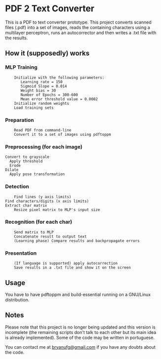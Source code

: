 # PDF 2 Text Converter
This is a PDF to text converter prototype.
This project converts scanned files (.pdf) into a set of images, reads the containing characters using a multilayer perceptron, runs an autocorrector and then writes a .txt file with the results.

## How it (supposedly) works

### MLP Training
		Initialize with the following parameters:
		   Learning rate = 150
		   Sigmoid Slope = 0.014
		   Weight bias = 30
		   Number of Epochs = 300-600
		   Mean error threshold value = 0.0002
		Initialize random weights
		Load training sets
### Preparation
		Read PDF from command-line
		Convert it to a set of images using pdftoppm
### Preprocessing (for each image)
    Convert to grayscale
	  Apply threshold
	  Erode
    Dilate
	  Apply pose transformation
### Detection
		Find lines (y axis limits)
    Find characters/digits (x axis limits)
    Extract char matrix
		Resize pixel matrix to MLP's input size
### Recognition (for each char)
		Send matrix to MLP
		Concatenate result to output text
		(Learning phase) Compare results and backpropagate errors
### Presentation
		(If language is supported) apply autocorrection
		Save results in a .txt file and show it on the screen

## Usage
You have to have pdftoppm and build-essential running on a GNU/Linux distribution.

## Notes

Please note that this project is no longer being updated and this version is incomplete (the remaining scripts don't talk to each other but its main idea is already implemented). Some of the code may be written in portuguese.

You can contact me at bryanufg@gmail.com if you have any doubts about the code.
